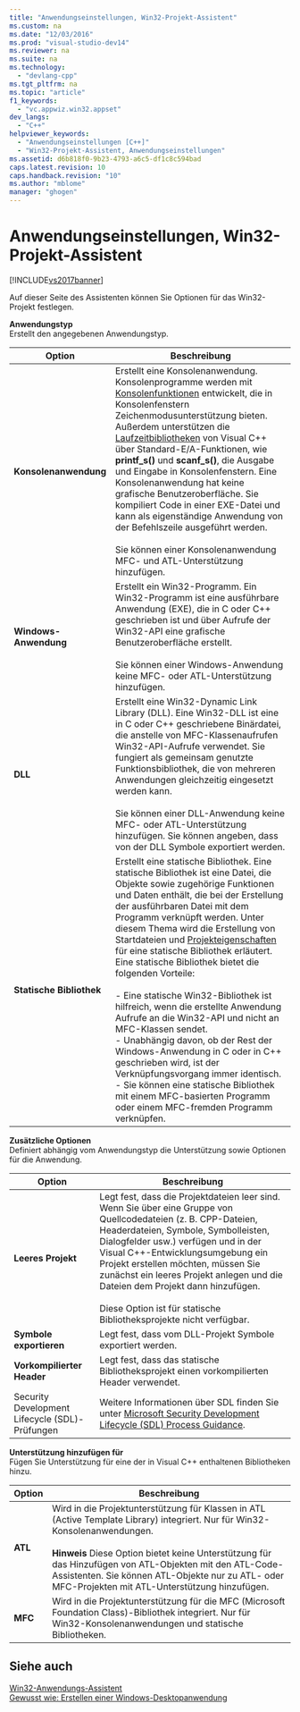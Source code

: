 ```yaml
---
title: "Anwendungseinstellungen, Win32-Projekt-Assistent"
ms.custom: na
ms.date: "12/03/2016"
ms.prod: "visual-studio-dev14"
ms.reviewer: na
ms.suite: na
ms.technology: 
  - "devlang-cpp"
ms.tgt_pltfrm: na
ms.topic: "article"
f1_keywords: 
  - "vc.appwiz.win32.appset"
dev_langs: 
  - "C++"
helpviewer_keywords: 
  - "Anwendungseinstellungen [C++]"
  - "Win32-Projekt-Assistent, Anwendungseinstellungen"
ms.assetid: d6b818f0-9b23-4793-a6c5-df1c8c594bad
caps.latest.revision: 10
caps.handback.revision: "10"
ms.author: "mblome"
manager: "ghogen"
---
```

# Anwendungseinstellungen, Win32-Projekt-Assistent
[!INCLUDE[vs2017banner](../assembler/inline/includes/vs2017banner.md)]

Auf dieser Seite des Assistenten können Sie Optionen für das Win32\-Projekt festlegen.  
  
 **Anwendungstyp**  
 Erstellt den angegebenen Anwendungstyp.  
  
|Option|**Beschreibung**|  
|------------|----------------------|  
|**Konsolenanwendung**|Erstellt eine Konsolenanwendung.  Konsolenprogramme werden mit [Konsolenfunktionen](https://msdn.microsoft.com/en-us/library/ms813137.aspx) entwickelt, die in Konsolenfenstern Zeichenmodusunterstützung bieten.  Außerdem unterstützen die [Laufzeitbibliotheken](../c-runtime-library/c-run-time-library-reference.md) von Visual C\+\+ über Standard\-E\/A\-Funktionen, wie **printf\_s\(\)** und **scanf\_s\(\)**, die Ausgabe und Eingabe in Konsolenfenstern.  Eine Konsolenanwendung hat keine grafische Benutzeroberfläche.  Sie kompiliert Code in einer EXE\-Datei und kann als eigenständige Anwendung von der Befehlszeile ausgeführt werden.<br /><br /> Sie können einer Konsolenanwendung MFC\- und ATL\-Unterstützung hinzufügen.|  
|**Windows\-Anwendung**|Erstellt ein Win32\-Programm.  Ein Win32\-Programm ist eine ausführbare Anwendung \(EXE\), die in C oder C\+\+ geschrieben ist und über Aufrufe der Win32\-API eine grafische Benutzeroberfläche erstellt.<br /><br /> Sie können einer Windows\-Anwendung keine MFC\- oder ATL\-Unterstützung hinzufügen.|  
|**DLL**|Erstellt eine Win32\-Dynamic Link Library \(DLL\).  Eine Win32\-DLL ist eine in C oder C\+\+ geschriebene Binärdatei, die anstelle von MFC\-Klassenaufrufen Win32\-API\-Aufrufe verwendet. Sie fungiert als gemeinsam genutzte Funktionsbibliothek, die von mehreren Anwendungen gleichzeitig eingesetzt werden kann.<br /><br /> Sie können einer DLL\-Anwendung keine MFC\- oder ATL\-Unterstützung hinzufügen.  Sie können angeben, dass von der DLL Symbole exportiert werden.|  
|**Statische Bibliothek**|Erstellt eine statische Bibliothek.  Eine statische Bibliothek ist eine Datei, die Objekte sowie zugehörige Funktionen und Daten enthält, die bei der Erstellung der ausführbaren Datei mit dem Programm verknüpft werden.  Unter diesem Thema wird die Erstellung von Startdateien und [Projekteigenschaften](../ide/property-pages-visual-cpp.md) für eine statische Bibliothek erläutert.  Eine statische Bibliothek bietet die folgenden Vorteile:<br /><br /> -   Eine statische Win32\-Bibliothek ist hilfreich, wenn die erstellte Anwendung Aufrufe an die Win32\-API und nicht an MFC\-Klassen sendet.<br />-   Unabhängig davon, ob der Rest der Windows\-Anwendung in C oder in C\+\+ geschrieben wird, ist der Verknüpfungsvorgang immer identisch.<br />-   Sie können eine statische Bibliothek mit einem MFC\-basierten Programm oder einem MFC\-fremden Programm verknüpfen.|  
  
 **Zusätzliche Optionen**  
 Definiert abhängig vom Anwendungstyp die Unterstützung sowie Optionen für die Anwendung.  
  
|Option|**Beschreibung**|  
|------------|----------------------|  
|**Leeres Projekt**|Legt fest, dass die Projektdateien leer sind.  Wenn Sie über eine Gruppe von Quellcodedateien \(z. B. CPP\-Dateien, Headerdateien, Symbole, Symbolleisten, Dialogfelder usw.\) verfügen und in der Visual C\+\+\-Entwicklungsumgebung ein Projekt erstellen möchten, müssen Sie zunächst ein leeres Projekt anlegen und die Dateien dem Projekt dann hinzufügen.<br /><br /> Diese Option ist für statische Bibliotheksprojekte nicht verfügbar.|  
|**Symbole exportieren**|Legt fest, dass vom DLL\-Projekt Symbole exportiert werden.|  
|**Vorkompilierter Header**|Legt fest, dass das statische Bibliotheksprojekt einen vorkompilierten Header verwendet.|  
|Security Development Lifecycle \(SDL\)\-Prüfungen|Weitere Informationen über SDL finden Sie unter [Microsoft Security Development Lifecycle \(SDL\)  Process Guidance](84aed186-1d75-4366-8e61-8d258746bopq).|  
  
 **Unterstützung hinzufügen für**  
 Fügen Sie Unterstützung für eine der in Visual C\+\+ enthaltenen Bibliotheken hinzu.  
  
|Option|**Beschreibung**|  
|------------|----------------------|  
|**ATL**|Wird in die Projektunterstützung für Klassen in ATL \(Active Template Library\) integriert.  Nur für Win32\-Konsolenanwendungen.<br /><br /> **Hinweis** Diese Option bietet keine Unterstützung für das Hinzufügen von ATL\-Objekten mit den ATL\-Code\-Assistenten.  Sie können ATL\-Objekte nur zu ATL\- oder MFC\-Projekten mit ATL\-Unterstützung hinzufügen.|  
|**MFC**|Wird in die Projektunterstützung für die MFC \(Microsoft Foundation Class\)\-Bibliothek integriert.  Nur für Win32\-Konsolenanwendungen und statische Bibliotheken.|  
  
## Siehe auch  
 [Win32\-Anwendungs\-Assistent](../windows/win32-application-wizard.md)   
 [Gewusst wie: Erstellen einer Windows\-Desktopanwendung](../Topic/How%20to:%20Create%20a%20Windows%20Desktop%20Application.md)